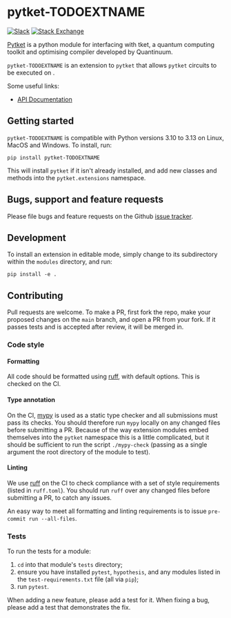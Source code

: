 # pytket-TODOEXTNAME

[![Slack](https://img.shields.io/badge/Slack-4A154B?style=for-the-badge&logo=slack&logoColor=white)](https://tketusers.slack.com/join/shared_invite/zt-18qmsamj9-UqQFVdkRzxnXCcKtcarLRA#)
[![Stack Exchange](https://img.shields.io/badge/StackExchange-%23ffffff.svg?style=for-the-badge&logo=StackExchange)](https://quantumcomputing.stackexchange.com/tags/pytket)

[Pytket](https://tket.quantinuum.com/api-docs/index.html) is a python module for interfacing
with tket, a quantum computing toolkit and optimising compiler developed by Quantinuum.

`pytket-TODOEXTNAME` is an extension to `pytket` that allows `pytket` circuits to be
executed on .

Some useful links:

- [API Documentation](https://tket.quantinuum.com/extensions/pytket-TODOEXTNAME/)

## Getting started

`pytket-TODOEXTNAME` is compatible with Python versions 3.10 to 3.13 on Linux, MacOS
and Windows. To install, run:

```shell
pip install pytket-TODOEXTNAME
```

This will install `pytket` if it isn't already installed, and add new classes
and methods into the `pytket.extensions` namespace.

## Bugs, support and feature requests

Please file bugs and feature requests on the Github
[issue tracker](https://github.com/CQCL/pytket-TODOEXTNAME/issues).

## Development

To install an extension in editable mode, simply change to its subdirectory
within the `modules` directory, and run:

```shell
pip install -e .
```

## Contributing

Pull requests are welcome. To make a PR, first fork the repo, make your proposed
changes on the `main` branch, and open a PR from your fork. If it passes
tests and is accepted after review, it will be merged in.

### Code style

#### Formatting

All code should be formatted using
[ruff](https://docs.astral.sh/ruff/formatter/), with default options. This is
checked on the CI.

#### Type annotation

On the CI, [mypy](https://mypy.readthedocs.io/en/stable/) is used as a static
type checker and all submissions must pass its checks. You should therefore run
`mypy` locally on any changed files before submitting a PR. Because of the way
extension modules embed themselves into the `pytket` namespace this is a little
complicated, but it should be sufficient to run the script `./mypy-check`
(passing as a single argument the root directory of the module to test).

#### Linting

We use [ruff](https://github.com/astral-sh/ruff) on the CI to check compliance with a set of style requirements (listed in `ruff.toml`).
You should run `ruff` over any changed files before submitting a PR, to catch any issues.

An easy way to meet all formatting and linting requirements is to issue `pre-commit run --all-files`.

### Tests

To run the tests for a module:

1. `cd` into that module's `tests` directory;
2. ensure you have installed `pytest`, `hypothesis`, and any modules listed in
   the `test-requirements.txt` file (all via `pip`);
3. run `pytest`.

When adding a new feature, please add a test for it. When fixing a bug, please
add a test that demonstrates the fix.
